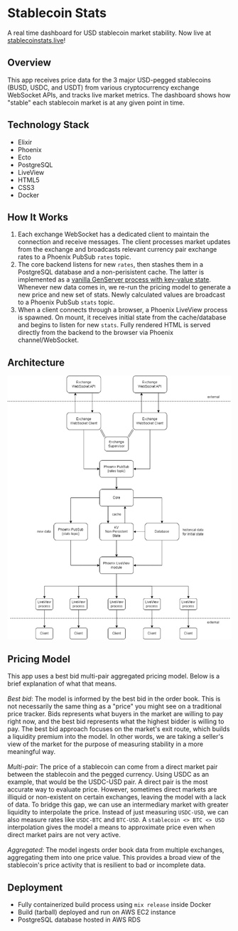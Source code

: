 # Stablecoin Stats
A real time dashboard for USD stablecoin market stability. Now live at [stablecoinstats.live](stablecoinstats.live)!

## Overview
This app receives price data for the 3 major USD-pegged stablecoins (BUSD, USDC, and USDT) from various cryptocurrency exchange WebSocket APIs, and tracks live market metrics. The dashboard shows how "stable" each stablecoin market is at any given point in time.

## Technology Stack
- Elixir
- Phoenix
- Ecto
- PostgreSQL
- LiveView
- HTML5
- CSS3
- Docker

## How It Works
1. Each exchange WebSocket has a dedicated client to maintain the connection and receive messages. The client processes market updates from the exchange and broadcasts relevant currency pair exchange rates to a Phoenix PubSub `rates` topic.
2. The core backend listens for new `rates`, then stashes them in a PostgreSQL database and a non-perisistent cache. The latter is implemented as a [vanilla GenServer process with key-value state](https://gist.github.com/oklaiss/8b70f78e3f9f28fec34696ecbf328aeb). Whenever new data comes in, we re-run the pricing model to generate a new price and new set of stats. Newly calculated values are broadcast to a Phoenix PubSub `stats` topic.
3. When a client connects through a browser, a Phoenix LiveView process is spawned. On mount, it receives initial state from the cache/database and begins to listen for new `stats`. Fully rendered HTML is served directly from the backend to the browser via Phoenix channel/WebSocket.

## Architecture
![Architecture](architecture.png)

## Pricing Model
This app uses a best bid multi-pair aggregated pricing model. Below is a brief explanation of what that means.<br><br>
*Best bid*: The model is informed by the best bid in the order book. This is not necessarily the same thing as a "price" you might see on a traditional price tracker. Bids represents what buyers in the market are willing to pay right now, and the best bid represents what the highest bidder is willing to pay. The best bid approach focuses on the market's exit route, which builds a liquidity premium into the model. In other words, we are taking a seller's view of the market for the purpose of measuring stability in a more meaningful way.<br><br>
*Multi-pair*: The price of a stablecoin can come from a direct market pair between the stablecoin and the pegged currency. Using USDC as an example, that would be the USDC-USD pair. A direct pair is the most accurate way to evaluate price. However, sometimes direct markets are illiquid or non-existent on certain exchanges, leaving the model with a lack of data. To bridge this gap, we can use an intermediary market with greater liquidity to interpolate the price. Instead of just measuring `USDC-USD`, we can also measure rates like `USDC-BTC` and `BTC-USD`. A `stablecoin <> BTC <> USD` interpolation gives the model a means to approximate price even when direct market pairs are not very active.<br><br>
*Aggregated*: The model ingests order book data from multiple exchanges, aggregating them into one price value. This provides a broad view of the stablecoin's price activity that is resilient to bad or incomplete data.

## Deployment
- Fully containerized build process using `mix release` inside Docker
- Build (tarball) deployed and run on AWS EC2 instance
- PostgreSQL database hosted in AWS RDS
